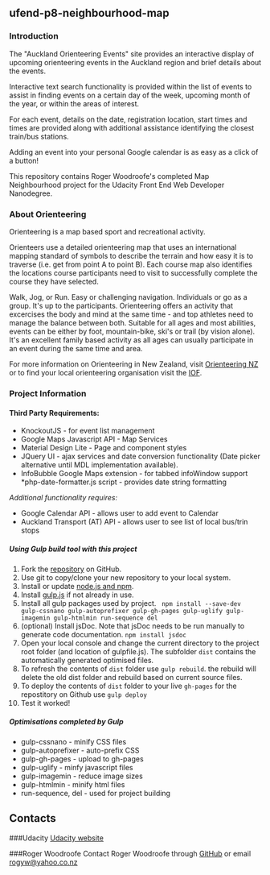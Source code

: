 ## ufend-p8-neighbourhood-map

### Introduction

The "Auckland Orienteering Events" site provides an interactive display of upcoming orienteering events in the Auckland region and brief details about the events.

Interactive text search functionality is provided within the list of events to assist in finding events on a certain day of the week, upcoming month of the year, or within the areas of interest.

For each event, details on the date, registration location, start times and times are provided along with additional assistance identifying the closest train/bus stations.

Adding an event into your personal Google calendar is as easy as a click of a button!

This repository contains Roger Woodroofe's completed Map Neighbourhood project for the Udacity Front End Web Developer  Nanodegree.

### About Orienteering

Orienteering is a map based sport and recreational activity.

Orienteers use a detailed orienteering map that uses an international mapping standard of symbols to describe the terrain and how easy it is to traverse (i.e. get from point A to point B). Each course map also identifies the locations course participants need to visit to successfully complete the course they have selected.

Walk, Jog, or Run. Easy or challenging navigation. Individuals or go as a group. It's up to the participants.  Orienteering offers an activity that excercises the body and mind at the same time - and top athletes need to manage the balance between both. Suitable for all ages and most abilities, events can be either by foot, mountain-bike, ski's or trail (by vision alone). It's an excellent family based activity as all ages can usually participate in an event during the same time and area.

For more information on Orienteering in New Zealand, visit [Orienteering NZ](http://www.orienteering.org.nz/) or to find your local orienteering organisation visit the [IOF](http://www.orienteering.org/).


### Project Information

#### Third Party Requirements:

* KnockoutJS - for event list management
* Google Maps Javascript API - Map Services
* Material Design Lite - Page and component styles
* JQuery UI - ajax services and date conversion functionality (Date picker alternative until MDL implementation available).
* InfoBubble Google Maps extension - for tabbed infoWindow support
*php-date-formatter.js script - provides date string formatting

*Additional functionality requires:*

* Google Calendar API - allows user to add event to Calendar
* Auckland Transport (AT) API - allows user to see list of local bus/trin stops


##### Using Gulp build tool with this project

1. Fork the [repository](https://github.com/rogyw/ufend-P8-neighbourhood-map.git) on GitHub.
1. Use git to copy/clone your new repository to your local system.
1. Install or update [node.js and npm](https://nodejs.org/en/).
1. Install [gulp.js](http://gulpjs.com/) if not already in use.
1. Install all gulp packages used by project.
``` npm install --save-dev gulp-cssnano gulp-autoprefixer gulp-gh-pages gulp-uglify gulp-imagemin gulp-htmlmin run-sequence del```
1. (optional) Install jsDoc. Note that jsDoc needs to be run manually to generate code  documentation. ```npm install jsdoc```
1. Open your local console and change the current directory to the project root folder (and location of gulpfile.js). The subfolder `dist` contains the automatically generated optimised files.
1. To refresh the contents of `dist` folder use `gulp rebuild`.  the rebuild will delete the old dist folder and rebuild based on current source files.
1. To deploy the contents of `dist` folder to your live `gh-pages` for the repostitory on Github use `gulp deploy`
1. Test it worked!

##### Optimisations completed by Gulp
* gulp-cssnano - minify CSS files
* gulp-autoprefixer - auto-prefix CSS
* gulp-gh-pages - upload to gh-pages
* gulp-uglify  - minfy javascript files
* gulp-imagemin - reduce image sizes
* gulp-htmlmin  - minify html files
* run-sequence, del - used for project building

## Contacts

###Udacity
[Udacity website](https://www.udacity.com/)

###Roger Woodroofe
Contact Roger Woodroofe through [GitHub](https://github.com/rogyw) or email [rogyw@yahoo.co.nz](mailto:rogyw@yahoo.co.nz)
